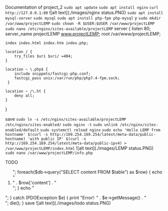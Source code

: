 Documentation of project_2
`sudo apt update`
`sudo apt install nginx`
`curl http://127.0.0.1:80`
![alt text](./images/nginx status.PNG)
`sudo apt install mysql-server`
`sudo mysql`
`sudo apt install php-fpm php-mysql`
y
`sudo mkdir /var/www/projectLEMP`
`sudo chown -R $USER:$USER /var/www/projectLEMP`
`sudo nano /etc/nginx/sites-available/projectLEMP`
server {
    listen 80;
    server_name projectLEMP www.projectLEMP;
    root /var/www/projectLEMP;

    index index.html index.htm index.php;

    location / {
        try_files $uri $uri/ =404;
    }

    location ~ \.php$ {
        include snippets/fastcgi-php.conf;
        fastcgi_pass unix:/var/run/php/php7.4-fpm.sock;
     }

    location ~ /\.ht {
        deny all;
    }

}

save
`sudo ln -s /etc/nginx/sites-available/projectLEMP /etc/nginx/sites-enabled/`
`sudo nginx -t`
`sudo unlink /etc/nginx/sites-enabled/default`
`sudo systemctl reload nginx`
`sudo echo 'Hello LEMP from hostname' $(curl -s http://169.254.169.254/latest/meta-data/public-hostname) 'with public IP' $(curl -s http://169.254.169.254/latest/meta-data/public-ipv4) > /var/www/projectLEMP/index.html`
![alt text](./images/LEMP status.PNG)
`sudo nano /var/www/projectLEMP/info.php`
<?php
phpinfo();
save
`sudo systemctl reload nginx`
![alt text](./images/php status.PNG)
`sudo rm /var/www/projectLEMP/info.php`
`sudo mysql`
CREATE DATABASE `example_database`;
CREATE USER 'example_user'@'%' IDENTIFIED WITH mysql_native_password BY 'password';
GRANT ALL ON example_database.* TO'example_user'@'%';
exit
`mysql -u example_user -p`
SHOW DATABASES;

CREATE TABLE example_database.todo_list (
item_id INT AUTO_INCREMENT,
content VARCHAR(255),
PRIMARY KEY(item_id)
);

INSERT INTO example_database.todo_list (content) VALUES 
("My first important item"),
("My second important item"),
("My third important item"),
("and this one more thing");

SELECT * FROM example_database.todo_list;

exit
`nano /var/www/projectLEMP/todo_list.php`
<?php
$user = "example_user";
$password = "password";
$database = "example_database";
$table = "todo_list";

try {
  $db = new PDO("mysql:host=localhost;dbname=$database", $user, $password);
  echo "<h2>TODO</h2><ol>";
  foreach($db->query("SELECT content FROM $table") as $row) {
    echo "<li>" . $row['content'] . "</li>";
  }
  echo "</ol>";
} catch (PDOException $e) {
    print "Error!: " . $e->getMessage() . "<br/>";
    die();
}
save
![alt text](./images/todo status.PNG)
